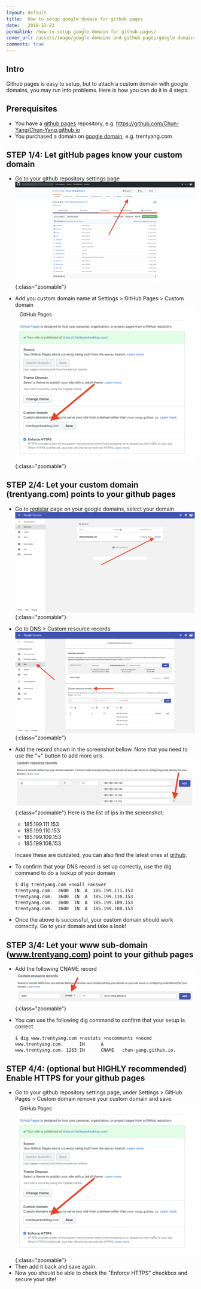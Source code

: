 ```yaml
---
layout: default
title:  How to setup google domain for github pages
date:   2018-12-23
permalink: /how-to-setup-google-domain-for-github-pages/
cover_url: /assets/image/google-domains-and-github-pages/google-domains-and-github-pages-cover.png
comments: true
---
```


## Intro
Github pages is easy to setup, but to attach a custom domain with google domains, you may run into problems. Here is how you can do it in 4 steps.

## Prerequisites
- You have a [github pages](https://pages.github.com/) repository, e.g. https://github.com/Chun-Yang/Chun-Yang.github.io
- You purchased a domain on [google domain](https://www.domains.google), e.g. trentyang.com

## STEP 1/4: Let gitHub pages know your custom domain
- Go to your github repository settings page
  ![GitHub Settings](/assets/image/google-domains-and-github-pages/github-settings.png){:class="zoomable"}

- Add you custom domain name at Settings > GitHub Pages > Custom domain
  ![GitHub Settings Github Pages](/assets/image/google-domains-and-github-pages/github-github-pages.png){:class="zoomable"}

## STEP 2/4: Let your custom domain (trentyang.com) points to your github pages
- Go to [registar](https://domains.google.com/m/registrar/) page on your google domains, select your domain
  ![Google Domain Register](/assets/image/google-domains-and-github-pages/google-domain-list.png){:class="zoomable"}

- Go to DNS > Custom resource records
  ![DNS Custom resource records](/assets/image/google-domains-and-github-pages/google-domain-custom-resource.png){:class="zoomable"}

- Add the record shown in the screenshot bellow. Note that you need to use the "+" button to add more urls.
  ![A record](/assets/image/google-domains-and-github-pages/google-domains-a-record.png){:class="zoomable"}
  Here is the list of ips in the screenshot:
  - 185.199.111.153
  - 185.199.110.153
  - 185.199.109.153
  - 185.199.108.153

  
  Incase these are outdated, you can also find the latest ones at [github](https://help.github.com/articles/setting-up-an-apex-domain/#configuring-a-records-with-your-dns-provider).

- To confirm that your DNS record is set up correctly, use the dig command to do a lookup of your domain
  ```console
  $ dig trentyang.com +noall +answer
  trentyang.com.  3600  IN  A  185.199.111.153
  trentyang.com.  3600  IN  A  185.199.110.153
  trentyang.com.  3600  IN  A  185.199.109.153
  trentyang.com.  3600  IN  A  185.199.108.153
  ```

- Once the above is successful, your custom domain should work correctly. Go to your domain and take a look!

## STEP 3/4: Let your www sub-domain (www.trentyang.com) point to your github pages
- Add the following CNAME record
  ![CNAME record](/assets/image/google-domains-and-github-pages/cname-record.png){:class="zoomable"}

- You can use the following dig command to confirm that your setup is correct
  ```console
  $ dig www.trentyang.com +nostats +nocomments +nocmd
  www.trentyang.com.      IN      A
  www.trentyang.com. 1263 IN      CNAME   chun-yang.github.io.
  ```

## STEP 4/4: (optional but HIGHLY recommended) Enable HTTPS for your github pages
- Go to your github repository settings page, under Settings > GitHub Pages > Custom domain
  remove your custom domain and save.
  ![GitHub Settings Github Pages](/assets/image/google-domains-and-github-pages/github-github-pages.png){:class="zoomable"}
- Then add it back and save again.
- Now you should be able to check the "Enforce HTTPS" checkbox and secure your site!
